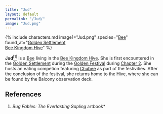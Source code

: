 ```yaml
---
title: "Jud"
layout: default
permalink: "/Jud/"
image: "Jud.png"
---
```

{% include characters.md image1="Jud.png" species="[Bee](/Bee)" found_at="[Golden Settlement](/Golden_Settlement)<br>[Bee Kingdom Hive](/Bee_Kingdom_Hive)" %}

**Jud**[<sup>[1]</sup>](#references) is a [Bee](/Bee) living in the [Bee Kingdom Hive](/Bee_Kingdom_Hive). She is first encountered in the [Golden Settlement](/Golden_Settlement) during the [Golden Festival](/Golden_Festival) during [Chapter 2](/Chapter_2). She hosts an eating competion featuring [Chubee](/Chubee) as part of the festivities. After the conclusion of the fesitval, she returns home to the Hive, where she can be found by the Balcony observation deck.

## References
1. *Bug Fables: The Everlasting Sapling* artbook*
